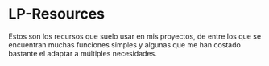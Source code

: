 # LP-Resources

Estos son los recursos que suelo usar en mis proyectos, de entre los que se encuentran muchas funciones simples y algunas que me han costado bastante el adaptar a múltiples necesidades.